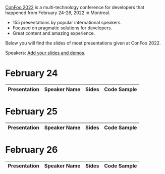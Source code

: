 [ConFoo 2022](https://www.confoo.ca/en/2022) is a multi-technology conference for developers that happened from February 24-26, 2022 in Montreal.

- 155 presentations by popular international speakers.
- Focused on pragmatic solutions for developers.
- Great content and amazing experience.

Below you will find the slides of most presentations given at ConFoo 2022.

Speakers: [Add your slides and demos](CONTRIBUTING.md).


# February 24

| Presentation | Speaker Name  | Sides   | Code Sample |
|--------------|---------------|---------|-------------|

# February 25

| Presentation | Speaker Name  | Sides   | Code Sample |
|--------------|---------------|---------|-------------|

# February 26

| Presentation | Speaker Name  | Sides   | Code Sample |
|--------------|---------------|---------|-------------|

